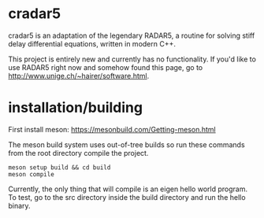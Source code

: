 # cradar5
cradar5 is an adaptation of the legendary RADAR5, a routine for solving stiff delay differential equations, written in modern C++. 

This project is entirely new and currently has no functionality. If you'd like to use RADAR5 right now and somehow found this page, go to http://www.unige.ch/~hairer/software.html. 

# installation/building

First install meson: https://mesonbuild.com/Getting-meson.html 

The meson build system uses out-of-tree builds so run these commands from the root directory compile the project.

```
meson setup build && cd build
meson compile
```

Currently, the only thing that will compile is an eigen hello world program. To test, go to the src directory inside the build directory and run the hello binary. 



